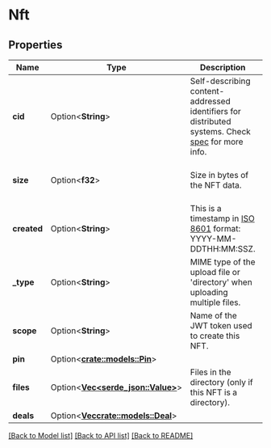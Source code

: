 # Nft

## Properties

Name | Type | Description | Notes
------------ | ------------- | ------------- | -------------
**cid** | Option<**String**> | Self-describing content-addressed identifiers for distributed systems. Check [spec](https://github.com/multiformats/cid) for more info. | [optional]
**size** | Option<**f32**> | Size in bytes of the NFT data. | [optional][default to 132614]
**created** | Option<**String**> | This is a timestamp in [ISO 8601](https://en.wikipedia.org/wiki/ISO_8601) format: YYYY-MM-DDTHH:MM:SSZ. | [optional]
**_type** | Option<**String**> | MIME type of the upload file or 'directory' when uploading multiple files. | [optional]
**scope** | Option<**String**> | Name of the JWT token used to create this NFT. | [optional][default to default]
**pin** | Option<[**crate::models::Pin**](Pin.md)> |  | [optional]
**files** | Option<[**Vec<serde_json::Value>**](serde_json::Value.md)> | Files in the directory (only if this NFT is a directory). | [optional]
**deals** | Option<[**Vec<crate::models::Deal>**](Deal.md)> |  | [optional]

[[Back to Model list]](../README.md#documentation-for-models) [[Back to API list]](../README.md#documentation-for-api-endpoints) [[Back to README]](../README.md)


